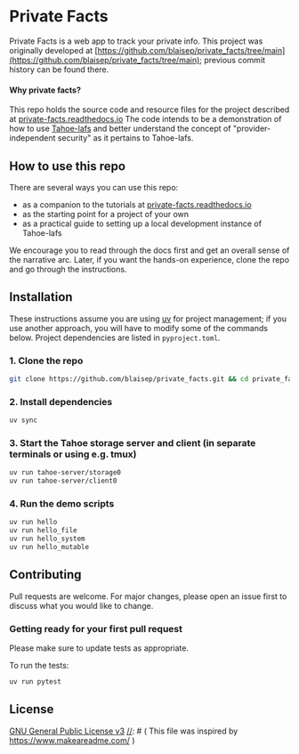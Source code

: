 # Private Facts

Private Facts is a web app to track your private info. This project was originally developed at [https://github.com/blaisep/private_facts/tree/main](https://github.com/blaisep/private_facts/tree/main); previous commit history can be found there.

[//]: # (Tahoe Logo)

[//]: # (Badges: Build status,  UV, Python version, Downloads)

#### Why private facts?

This repo holds the source code and resource files for the project described at [private-facts.readthedocs.io](https://private-facts.readthedocs.io/en/latest/index.html)
The code intends to be a demonstration of how to use [Tahoe-lafs](https://tahoe-lafs.readthedocs.io/en/latest/about-tahoe.html#what-is-tahoe-lafs) and better
understand the concept of "provider-independent security" as it pertains to Tahoe-lafs.

## How to use this repo

There are several ways you can use this repo:
- as a companion to the tutorials at [private-facts.readthedocs.io](https://private-facts.readthedocs.io/en/latest/tutorials/index.html)
- as the starting point for a project of your own
- as a practical guide to setting up a local development instance of Tahoe-lafs

We encourage you to read through the docs first and get an overall sense of the narrative arc. 
Later, if you want the hands-on experience, clone the repo and go through the instructions.

## Installation

These instructions assume you are using [uv](https://docs.astral.sh/uv/) for project management; if you use another approach, you will have to modify some of the commands below. Project dependencies are listed in `pyproject.toml`.

### 1. Clone the repo

```bash
git clone https://github.com/blaisep/private_facts.git && cd private_facts
```

### 2. Install dependencies

```bash
uv sync
```

### 3. Start the Tahoe storage server and client (in separate terminals or using e.g. tmux)
```bash
uv run tahoe-server/storage0
uv run tahoe-server/client0
```

### 4. Run the demo scripts
```bash
uv run hello
uv run hello_file
uv run hello_system
uv run hello_mutable
```

## Contributing
Pull requests are welcome. For major changes, please open an issue first to discuss what you would like to change.

### Getting ready for your first pull request

Please make sure to update tests as appropriate.

To run the tests:
```bash
uv run pytest
```

## License

[GNU General Public License v3](https://choosealicense.com/licenses/gpl-3.0/)
[//]: # ( This file was inspired by https://www.makeareadme.com/ )

